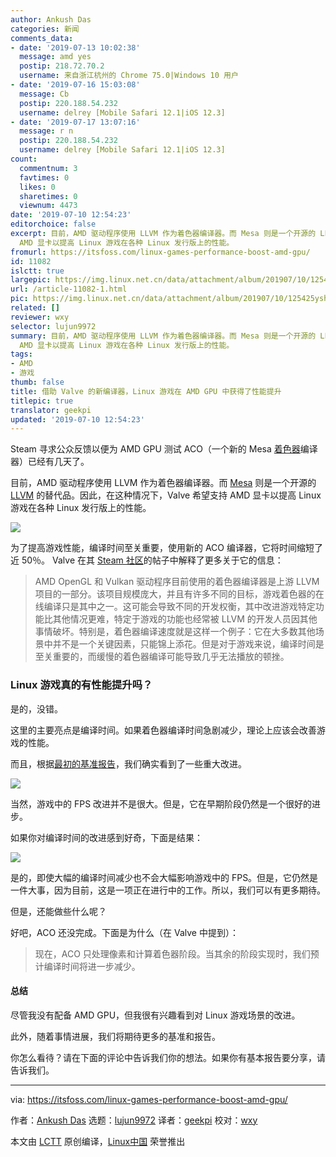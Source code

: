 ```yaml
---
author: Ankush Das
categories: 新闻
comments_data:
- date: '2019-07-13 10:02:38'
  message: amd yes
  postip: 218.72.70.2
  username: 来自浙江杭州的 Chrome 75.0|Windows 10 用户
- date: '2019-07-16 15:03:08'
  message: Cb
  postip: 220.188.54.232
  username: delrey [Mobile Safari 12.1|iOS 12.3]
- date: '2019-07-17 13:07:16'
  message: r n
  postip: 220.188.54.232
  username: delrey [Mobile Safari 12.1|iOS 12.3]
count:
  commentnum: 3
  favtimes: 0
  likes: 0
  sharetimes: 0
  viewnum: 4473
date: '2019-07-10 12:54:23'
editorchoice: false
excerpt: 目前，AMD 驱动程序使用 LLVM 作为着色器编译器。而 Mesa 则是一个开源的 LLVM 的替代品。因此，在这种情况下，Valve 希望支持
  AMD 显卡以提高 Linux 游戏在各种 Linux 发行版上的性能。
fromurl: https://itsfoss.com/linux-games-performance-boost-amd-gpu/
id: 11082
islctt: true
largepic: https://img.linux.net.cn/data/attachment/album/201907/10/125425yshoefsnoodenmo2.png
url: /article-11082-1.html
pic: https://img.linux.net.cn/data/attachment/album/201907/10/125425yshoefsnoodenmo2.png.thumb.jpg
related: []
reviewer: wxy
selector: lujun9972
summary: 目前，AMD 驱动程序使用 LLVM 作为着色器编译器。而 Mesa 则是一个开源的 LLVM 的替代品。因此，在这种情况下，Valve 希望支持
  AMD 显卡以提高 Linux 游戏在各种 Linux 发行版上的性能。
tags:
- AMD
- 游戏
thumb: false
title: 借助 Valve 的新编译器，Linux 游戏在 AMD GPU 中获得了性能提升
titlepic: true
translator: geekpi
updated: '2019-07-10 12:54:23'
---
```


Steam 寻求公众反馈以便为 AMD GPU 测试 ACO（一个新的 Mesa [着色器](https://en.wikipedia.org/wiki/Shader)编译器）已经有几天了。


目前，AMD 驱动程序使用 LLVM 作为着色器编译器。而 [Mesa](https://en.wikipedia.org/wiki/Mesa_(computer_graphics)) 则是一个开源的 [LLVM](https://en.wikipedia.org/wiki/LLVM) 的替代品。因此，在这种情况下，Valve 希望支持 AMD 显卡以提高 Linux 游戏在各种 Linux 发行版上的性能。


![](/data/attachment/album/201907/10/125425yshoefsnoodenmo2.png)


为了提高游戏性能，编译时间至关重要，使用新的 ACO 编译器，它将时间缩短了近 50％。 Valve 在其 [Steam 社区](https://steamcommunity.com/games/221410/announcements/detail/1602634609636894200)的帖子中解释了更多关于它的信息：



> 
> AMD OpenGL 和 Vulkan 驱动程序目前使用的着色器编译器是上游 LLVM 项目的一部分。该项目规模庞大，并且有许多不同的目标，游戏着色器的在线编译只是其中之一。这可能会导致不同的开发权衡，其中改进游戏特定功能比其他情况更难，特定于游戏的功能也经常被 LLVM 的开发人员因其他事情破坏。特别是，着色器编译速度就是这样一个例子：它在大多数其他场景中并不是一个关键因素，只能锦上添花。但是对于游戏来说，编译时间是至关重要的，而缓慢的着色器编译可能导致几乎无法播放的顿挫。
> 
> 
> 


### Linux 游戏真的有性能提升吗？


是的，没错。


这里的主要亮点是编译时间。如果着色器编译时间急剧减少，理论上应该会改善游戏的性能。


而且，根据[最初的基准报告](https://gist.github.com/pendingchaos/aba1e4c238cf039d17089f29a8c6aa63)，我们确实看到了一些重大改进。


![](/data/attachment/album/201907/10/125427vwi4fhihn4zbbdy3.png)


当然，游戏中的 FPS 改进并不是很大。但是，它在早期阶段仍然是一个很好的进步。


如果你对编译时间的改进感到好奇，下面是结果：


![](/data/attachment/album/201907/10/125428rlyipzpt93wsytck.png)


是的，即使大幅的编译时间减少也不会大幅影响游戏中的 FPS。但是，它仍然是一件大事，因为目前，这是一项正在进行中的工作。所以，我们可以有更多期待。


但是，还能做些什么呢？


好吧，ACO 还没完成。下面是为什么（在 Valve 中提到）：



> 
> 现在，ACO 只处理像素和计算着色器阶段。当其余的阶段实现时，我们预计编译时间将进一步减少。
> 
> 
> 


#### 总结


尽管我没有配备 AMD GPU，但我很有兴趣看到对 Linux 游戏场景的改进。


此外，随着事情进展，我们将期待更多的基准和报告。


你怎么看待？请在下面的评论中告诉我们你的想法。如果你有基本报告要分享，请告诉我们。




---


via: <https://itsfoss.com/linux-games-performance-boost-amd-gpu/>


作者：[Ankush Das](https://itsfoss.com/author/ankush/) 选题：[lujun9972](https://github.com/lujun9972) 译者：[geekpi](https://github.com/geekpi) 校对：[wxy](https://github.com/wxy)


本文由 [LCTT](https://github.com/LCTT/TranslateProject) 原创编译，[Linux中国](https://linux.cn/) 荣誉推出